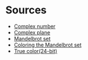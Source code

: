 # Sources

- [Complex number](https://en.wikipedia.org/wiki/Complex_number)
- [Complex plane](https://en.wikipedia.org/wiki/Complex_plane)
- [Mandelbrot set](https://en.wikipedia.org/wiki/Mandelbrot_set)
- [Coloring the Mandelbrot set](https://www.codingame.com/playgrounds/2358/how-to-plot-the-mandelbrot-set/adding-some-colors)
- [True color(24-bit)](https://en.wikipedia.org/wiki/Color_depth#True_color_(24-bit))
